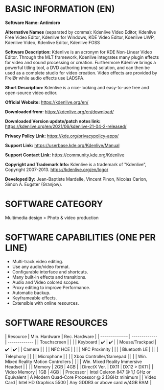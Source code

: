 BASIC INFORMATION (EN)
=======================================

<!-- THE VERY NAME OF THE APP -->
**Software Name: Antimicro**

<!-- NAMES THAT THE SOFTWARE MAY BE CALLED, LIKE ABBREVIATIONS AND POSSIBLE TAGS -->
**Alternative Names** (separated by comma): Kdenlive Video Editor, Kdenlive Free Video Editor, Kdenlive for Windows, KDE Video Editor, Kdenlive UWP, Kdenlive Video, Kdenlive Editor, Kdenlive FOSS

<!-- THIS MUST BE AS CLOSE AS THE ORIGINAL WEBSITE STATES. MAY HAVE A FEW ADDITIONS -->
**Software Description:** Kdenlive is an acronym for KDE Non-Linear Video Editor. Through the MLT framework, Kdenlive integrates many plugin effects for video and sound processing or creation. Furthermore Kdenlive brings a powerful titling tool, a DVD authoring (menus) solution, and can then be used as a complete studio for video creation. Video effects are provided by FreiØr while audio effects use LADSPA.

<!-- A BRIEF DESCRIPTION OF THE SOFTWARE IN FEW WORDS -->
**Short Description:** Kdenlive is a nice-looking and easy-to-use free and open-source video editor.

<!-- THE OFFICIAL WEBSITE OR GITHUB REPOSITORY, BOTH WORK HERE -->
**Official Website:** https://kdenlive.org/en/

<!-- THE LINK TO THE SAFEST PLACE TO DOWNLOAD THE SOFTWARE -->
**Downloaded from:** https://kdenlive.org/en/download/

<!-- THE LINK TO THE PATCH NOTES OF THE VERSION YOU POINTED JUST ABOVE -->
**Downloaded Version update/patch notes link:** https://kdenlive.org/en/2021/06/kdenlive-21-04-2-released/

<!-- THIS ONE MAY BE HARD TO FIND, BUT USUALLY IF THERE'S A FILE ON A GIT REPOSITORY TALKING ABOUT LICENSES AND SUCH, THE POLICY MAY BE THERE TOO -->
**Privacy Policy Link:** https://kde.org/privacypolicy-apps/

<!-- A LINK WHERE THE USER CAN GET SOME HELP, MAY BE AN EMAIL OR A LINK TO A WIKI OR Q/A PAGE -->
**Support Link:** https://userbase.kde.org/Kdenlive/Manual

<!-- THIS MUST BE THE LINK TO GET IN TOUCH WITH SOMEONE, MAY BE A FORUM, AN EMAIL OR A CONTACT FORM -->
**Support Contact Link:** https://community.kde.org/Kdenlive

<!-- INFO ABOUT COPYRIGHT AND TRADEMARK, IF APPLICABLE -->
**Copyright and Trademark Info:** Kdenlive is a trademark of "Kdenlive", Copyright 2007-2013. https://kdenlive.org/en/logo/

<!-- NAME OF THE ORIGINAL DEVELOPERS, ORGANIZATION OR MAIN CONTRIBUTORS -->
**Developed By:** Jean-Baptiste Mardelle, Vincent Pinon, Nicolas Carion, Simon A. Eugster (Granjow).


SOFTWARE CATEGORY
=======================================
<!-- THERE'S A LOT OF CATEGORIES ON MICROSOFT STORE, IF YOU ARE NOT AWARE, YOU CAN TRY TO GET AS CLOSE AS POSSIBLE, WE WILL FIGURE IT OUT -->
‪Multimedia design > Photo & video production‬


SOFTWARE CAPABILITIES (ONE PER LINE)
=======================================
<!-- BASICALLY, LIST WHAT THE APP CAN DO HERE, FOLLOWING A LIST ORDER -->

- Multi-track video editing.
- Use any audio/video format.
- Configurable interface and shortcuts.
- Many built-in effects and transitions.
- Audio and Video colored scopes.
- Proxy editing to improve Performance.
- Automatic backup.
- Keyframeable effects.
- Extensible with online resources.


SOFTWARE RESOURCES
=======================================
<!-- THESE ARE THE REQUIREMENTS TO RUN THE SOFTWARE PROPERLY -->

| Resource       | Min. Hardware | Rec. Hardware |
| -------------- | ------------- | ------------- | <!-- HERE, YOU MAY MARK ONLY THE ONES THAT ARE NEEDED, LEAVE BLANK THE REST -->
| Touchscreen    |               |               |
| Keyboard       | ✔️           | ✔️           |
| Mouse/Trackpad | ✔️           | ✔️           |
| Camera         |               |               |
| NFC HCE        |               |               |
| NFC Proximity  |               |               |
| Bluetooth LE   |               |               |
| Telephony      |               |               |
| Microphone     |               |               |
| Xbox Controller/Gamepad |               |               |
| Win. Mixed Reality Motion Controllers |               |               |
| Win. Mixed Reality Immersive Headset |               |               |
| Memory         | 2GB           | 4GB           | <!-- FROM HERE, YOU MUST TYPE WHAT IS NEEDED -->
| DirectX Ver.   | DX11           | DX12 > DX11   |
| Video Memory   | 1GB           | 4GB           |
| Processor      | Intel Celeron 847 @ 1,1 GHz or Equivalent | A Modern Quad-Core Processor @ 2.13GHz minimum |
| Video Card     | Intel HD Graphics 5500 | Any GDDR3 or above card w/4GB RAM |
